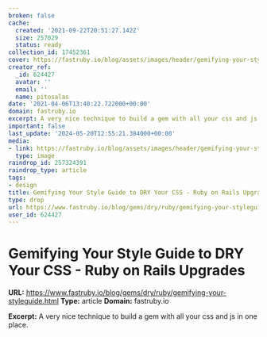 ```yaml
---
broken: false
cache:
  created: '2021-09-22T20:51:27.142Z'
  size: 257029
  status: ready
collection_id: 17452361
cover: https://fastruby.io/blog/assets/images/header/gemifying-your-style-guide-to-dry-your-css.jpg
creator_ref:
  _id: 624427
  avatar: ''
  email: ''
  name: pitosalas
date: '2021-04-06T13:40:22.722000+00:00'
domain: fastruby.io
excerpt: A very nice technique to build a gem with all your css and js in one place.
important: false
last_update: '2024-05-20T12:55:21.384000+00:00'
media:
- link: https://fastruby.io/blog/assets/images/header/gemifying-your-style-guide-to-dry-your-css.jpg
  type: image
raindrop_id: 257324391
raindrop_type: article
tags:
- design
title: Gemifying Your Style Guide to DRY Your CSS - Ruby on Rails Upgrades
type: drop
url: https://www.fastruby.io/blog/gems/dry/ruby/gemifying-your-styleguide.html
user_id: 624427
---
```


# Gemifying Your Style Guide to DRY Your CSS - Ruby on Rails Upgrades

**URL:** https://www.fastruby.io/blog/gems/dry/ruby/gemifying-your-styleguide.html
**Type:** article
**Domain:** fastruby.io

**Excerpt:** A very nice technique to build a gem with all your css and js in one place.
